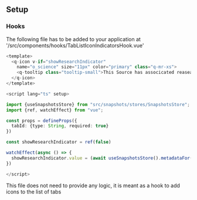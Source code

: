 ## Setup

### Hooks

The following file has to be added to your application at '/src/components/hooks/TabListIconIndicatorsHook.vue'

```typescript
<template>
  <q-icon v-if="showResearchIndicator"
    name="o_science" size="11px" color="primary" class="q-mr-xs">
    <q-tooltip class="tooltip-small">This Source has associcated reasearch data</q-tooltip>
  </q-icon>
</template>

<script lang="ts" setup>

import {useSnapshotsStore} from "src/snapshots/stores/SnapshotsStore";
import {ref, watchEffect} from "vue";

const props = defineProps({
  tabId: {type: String, required: true}
})

const showResearchIndicator = ref(false)

watchEffect(async () => {
  showResearchIndicator.value = (await useSnapshotsStore().metadataFor(props.tabId)).length > 0
})

</script>

```

This file does not need to provide any logic, it is meant as a hook to add icons to the
list of tabs
